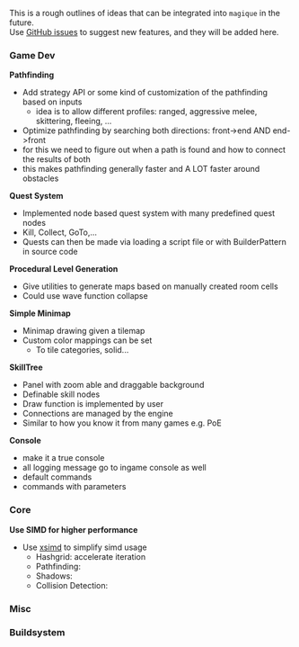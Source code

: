This is a rough outlines of ideas that can be integrated into `magique` in the future.  
Use [GitHub issues](https://github.com/gk646/magique) to suggest new features, and they will be added here.

### Game Dev

**Pathfinding**

- Add strategy API or some kind of customization of the pathfinding based on inputs
  - idea is to allow different profiles: ranged, aggressive melee, skittering, fleeing, ...
- Optimize pathfinding by searching both directions: front->end AND end->front
- for this we need to figure out when a path is found and how to connect the results of both
- this makes pathfinding generally faster and A LOT faster around obstacles

**Quest System**

- Implemented node based quest system with many predefined quest nodes
- Kill, Collect, GoTo,...
- Quests can then be made via loading a script file or with BuilderPattern in source code

**Procedural Level Generation**
- Give utilities to generate maps based on manually created room cells
- Could use wave function collapse


**Simple Minimap**
- Minimap drawing given a tilemap
- Custom color mappings can be set
  - To tile categories, solid...

**SkillTree**
- Panel with zoom able and draggable background
- Definable skill nodes 
- Draw function is implemented by user
- Connections are managed by the engine
- Similar to how you know it from many games e.g. PoE

**Console**
- make it a true console
- all logging message go to ingame console as well
- default commands
- commands with parameters

### Core

**Use SIMD for higher performance**
- Use [xsimd](https://github.com/xtensor-stack/xsimd) to simplify simd usage 
  - Hashgrid: accelerate iteration
  - Pathfinding: 
  - Shadows:
  - Collision Detection:

### Misc


### Buildsystem